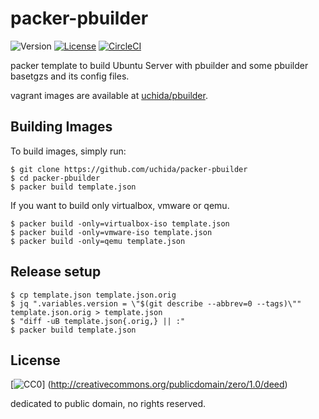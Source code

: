 # packer-pbuilder

![Version](https://img.shields.io/github/tag/uchida/packer-pbuilder.svg?maxAge=2592000)
[![License](https://img.shields.io/github/license/uchida/packer-pbuilder.svg?maxAge=2592000)](https://tldrlegal.com/license/creative-commons-cc0-1.0-universal)
[![CircleCI](https://img.shields.io/circleci/project/uchida/packer-pbuilder.svg?maxAge=2592000)](https://circleci.com/gh/uchida/packer-pbuilder)

packer template to build Ubuntu Server with pbuilder and some pbuilder basetgzs and its config files.

vagrant images are available at [uchida/pbuilder](https://atlas.hashicorp.com/uchida/boxes/pbuilder).

## Building Images

To build images, simply run:

```
$ git clone https://github.com/uchida/packer-pbuilder
$ cd packer-pbuilder
$ packer build template.json
```

If you want to build only virtualbox, vmware or qemu.

```
$ packer build -only=virtualbox-iso template.json
$ packer build -only=vmware-iso template.json
$ packer build -only=qemu template.json
```

## Release setup

```console
$ cp template.json template.json.orig
$ jq ".variables.version = \"$(git describe --abbrev=0 --tags)\"" template.json.orig > template.json
$ "diff -uB template.json{.orig,} || :"
$ packer build template.json
```

## License

[![CC0](http://i.creativecommons.org/p/zero/1.0/88x31.png "CC0")]
(http://creativecommons.org/publicdomain/zero/1.0/deed)

dedicated to public domain, no rights reserved.

